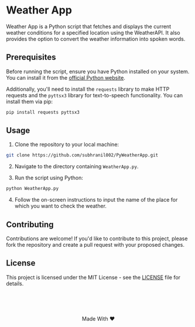 # Weather App

Weather App is a Python script that fetches and displays the current weather conditions for a specified location using the WeatherAPI. It also provides the option to convert the weather information into spoken words.

## Prerequisites

Before running the script, ensure you have Python installed on your system. You can install it from the [official Python website](https://www.python.org/downloads/).

Additionally, you'll need to install the `requests` library to make HTTP requests and the `pyttsx3` library for text-to-speech functionality. You can install them via pip:

```bash
pip install requests pyttsx3
```

## Usage

1. Clone the repository to your local machine:

```bash
git clone https://github.com/subhranil002/PyWeatherApp.git
```

2. Navigate to the directory containing `WeatherApp.py`.

3. Run the script using Python:

```bash
python WeatherApp.py
```

4. Follow the on-screen instructions to input the name of the place for which you want to check the weather.

## Contributing

Contributions are welcome! If you'd like to contribute to this project, please fork the repository and create a pull request with your proposed changes.

## License

This project is licensed under the MIT License - see the [LICENSE](https://github.com/subhranil002/PyWeatherApp?tab=MIT-1-ov-file) file for details.

<br/><br/><br/>
<p align="center">Made With ❤️</p>
